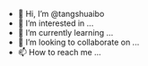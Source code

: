 - 👋 Hi, I’m @tangshuaibo
- 👀 I’m interested in ...
- 🌱 I’m currently learning ...
- 💞️ I’m looking to collaborate on ...
- 📫 How to reach me ...

<!---
tangshuaibo/tangshuaibo is a ✨ special ✨ repository because its `README.md` (this file) appears on your GitHub profile.
You can click the Preview link to take a look at your changes.
--->
